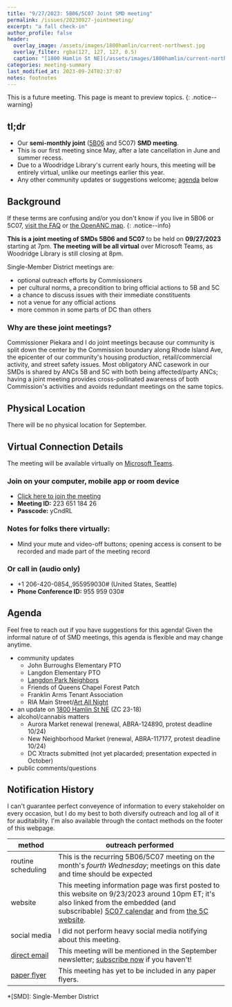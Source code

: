 ```yaml
---
title: "9/27/2023: 5B06/5C07 Joint SMD meeting"
permalink: /issues/20230927-jointmeeting/
excerpt: "a fall check-in"
author_profile: false
header:
  overlay_image: /assets/images/1800hamlin/current-northwest.jpg
  overlay_filter: rgba(127, 127, 127, 0.5)
  caption: "[1800 Hamlin St NE](/assets/images/1800hamlin/current-northwest.jpg)"
categories: meeting-summary
last_modified_at: 2023-09-24T02:37:07
notes: footnotes
---
```

This is a future meeting. This page is meant to preview topics.
{: .notice--warning}

## tl;dr
- Our **semi-monthly joint** ([5B06](https://anc5b06.com) and 5C07) **SMD meeting**.
- This is our first meeting since May, after a late cancellation in June and summer recess.
- Due to a Woodridge Library's current early hours, this meeting will be entirely virtual, unlike our meetings earlier this year.
- Any other community updates or suggestions welcome; [agenda](#agenda) below

## Background
If these terms are confusing and/or you don't know if you live in 5B06 or 5C07, [visit the FAQ](/ancs/) or [the OpenANC map](https://openanc.org).
{: .notice--info}

**This is a joint meeting of SMDs 5B06 and 5C07** to be held on **09/27/2023** starting at 7pm. **The meeting will be all virtual** over Microsoft Teams, as Woodridge Library is still closing at 8pm.

Single-Member District meetings are:
- optional outreach efforts by Commissioners
- per cultural norms, a precondition to bring official actions to 5B and 5C
- a chance to discuss issues with their immediate constituents
- not a venue for any official actions
- more common in some parts of DC than others

### Why are these joint meetings?
Commissioner Piekara and I do joint meetings because our community is split down the center by the Commission boundary along Rhode Island Ave, the epicenter of our community's housing production, retail/commercial activity, and street safety issues. Most obligatory ANC casework in our SMDs is shared by ANCs 5B and 5C with both being affected/party ANCs; having a joint meeting provides cross-pollinated awareness of both Commission's activities and avoids redundant meetings on the same topics.

## Physical Location
There will be no physical location for September.

## Virtual Connection Details
The meeting will be available virtually on [Microsoft Teams](https://www.microsoft.com/en-us/microsoft-teams/download-app).
### Join on your computer, mobile app or room device
- [Click here to join the meeting](https://teams.microsoft.com/l/meetup-join/19%3ameeting_YTJjOWU0ZjktMWU3Mi00YmE2LTkyYjUtYmUzYzJlMWE2NGUy%40thread.v2/0?context=%7b%22Tid%22%3a%228fe449f1-8b94-4fb7-9906-6f939da82d73%22%2c%22Oid%22%3a%22fe41fa96-a564-4c7e-bcd4-e44346276d35%22%7d)
- **Meeting ID:** 223 651 184 26
- **Passcode:** yCndRL

### Notes for folks there virtually:
- Mind your mute and video-off buttons; opening access is consent to be recorded and made part of the meeting record

### Or call in (audio only)
- +1 206-420-0854,,955959030# (United States, Seattle)
- **Phone Conference ID:** 955 959 030#

## Agenda
Feel free to reach out if you have suggestions for this agenda! Given the informal nature of of SMD meetings, this agenda is flexible and may change anytime.

- community updates
  - John Burroughs Elementary PTO
  - Langdon Elementary PTO
  - [Langdon Park Neighbors](https://www.langdonparkneighbors.org/)
  - Friends of Queens Chapel Forest Patch
  - Franklin Arms Tenant Association
  - RIA Main Street/[Art All Night](https://www.dcsquared.org/aan)
- an update on [1800 Hamlin St NE](/issues/1800hamlin/) (ZC 23-18)
- alcohol/cannabis matters
  - Aurora Market renewal (renewal, ABRA-124890, protest deadline 10/24)
  - New Neighborhood Market (renewal, ABRA-117177, protest deadline 10/24)
  - DC Xtracts submitted (not yet placarded; presentation expected in October)
- public comments/questions

## Notification History
I can't guarantee perfect conveyence of information to every stakeholder on every occasion, but I do my best to both diversify outreach and log all of it for auditability. I'm also available through the contact methods on the footer of this webpage.

|method|outreach performed|
|---|---|
|routine scheduling|This is the recurring 5B06/5C07 meeting on the month's *fourth Wednesday*; meetings on this date and time should be expected|
|website|This meeting information page was first posted to this website on 9/23/2023 around 10pm ET; it's also linked from the embedded (and subscribable) [5C07 calendar](/calendar/) and from [the 5C website](https://anc-5c.com/calendar/).|
|social media|I did not perform heavy social media notifying about this meeting.|
|[direct email](https://us9.campaign-archive.com/home/?u=208f79fec14599c11c77bc927&id=150da6f8d6)|This meeting will be mentioned in the September newsletter; [subscribe now](https://anc5c07.us9.list-manage.com/subscribe/post) if you haven't!|
|[paper flyer](/flyers/)|This meeting has yet to be included in any paper flyers.|

*[SMD]: Single-Member District